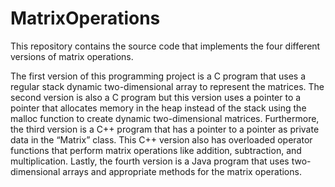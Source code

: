 # MatrixOperations
This repository contains the source code that implements the four different versions of matrix operations.

The first version of this programming project is a C program that uses a regular stack dynamic two-dimensional array to represent the matrices. 
The second version is also a C program but this version uses a pointer to a pointer that allocates memory in the heap instead of the stack using the malloc function to create dynamic two-dimensional matrices. 
Furthermore, the third version is a C++ program that has a pointer to a pointer as private data in the “Matrix” class. This C++ version also has overloaded operator functions that perform matrix operations like addition, subtraction, and multiplication.
Lastly, the fourth version is a Java program that uses two-dimensional arrays and appropriate methods for the matrix operations.
